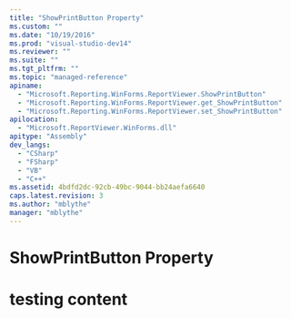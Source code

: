```yaml
---
title: "ShowPrintButton Property"
ms.custom: ""
ms.date: "10/19/2016"
ms.prod: "visual-studio-dev14"
ms.reviewer: ""
ms.suite: ""
ms.tgt_pltfrm: ""
ms.topic: "managed-reference"
apiname: 
  - "Microsoft.Reporting.WinForms.ReportViewer.ShowPrintButton"
  - "Microsoft.Reporting.WinForms.ReportViewer.get_ShowPrintButton"
  - "Microsoft.Reporting.WinForms.ReportViewer.set_ShowPrintButton"
apilocation: 
  - "Microsoft.ReportViewer.WinForms.dll"
apitype: "Assembly"
dev_langs: 
  - "CSharp"
  - "FSharp"
  - "VB"
  - "C++"
ms.assetid: 4bdfd2dc-92cb-49bc-9044-bb24aefa6640
caps.latest.revision: 3
ms.author: "mblythe"
manager: "mblythe"
---
```

# ShowPrintButton Property
# testing content